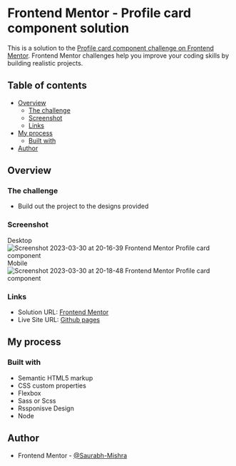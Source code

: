 # Frontend Mentor - Profile card component solution

This is a solution to the [Profile card component challenge on Frontend Mentor](https://www.frontendmentor.io/challenges/profile-card-component-cfArpWshJ). Frontend Mentor challenges help you improve your coding skills by building realistic projects. 

## Table of contents

- [Overview](#overview)
  - [The challenge](#the-challenge)
  - [Screenshot](#screenshot)
  - [Links](#links)
- [My process](#my-process)
  - [Built with](#built-with)
- [Author](#author)

## Overview

### The challenge

- Build out the project to the designs provided

### Screenshot
Desktop
![Screenshot 2023-03-30 at 20-16-39 Frontend Mentor Profile card component](https://user-images.githubusercontent.com/82585860/228879154-2f60bfa2-2fca-4a14-b93d-b3e3977660f2.png)
Mobile
![Screenshot 2023-03-30 at 20-18-48 Frontend Mentor Profile card component](https://user-images.githubusercontent.com/82585860/228879183-14ed6953-26a6-4b23-9598-63b1a13fd467.png)


### Links

- Solution URL: [Frontend Mentor](https://www.frontendmentor.io/solutions/responsive-profilecardcomponent-idZObscwbO)
- Live Site URL: [Github pages](https://saurabh-mishra04.github.io/Profile-card-component/)

## My process

### Built with

- Semantic HTML5 markup
- CSS custom properties
- Flexbox
- Sass or Scss
- Rssponisve Design
- Node

## Author

- Frontend Mentor - [@Saurabh-Mishra](https://www.frontendmentor.io/profile/Saurabh-Mishra04)
